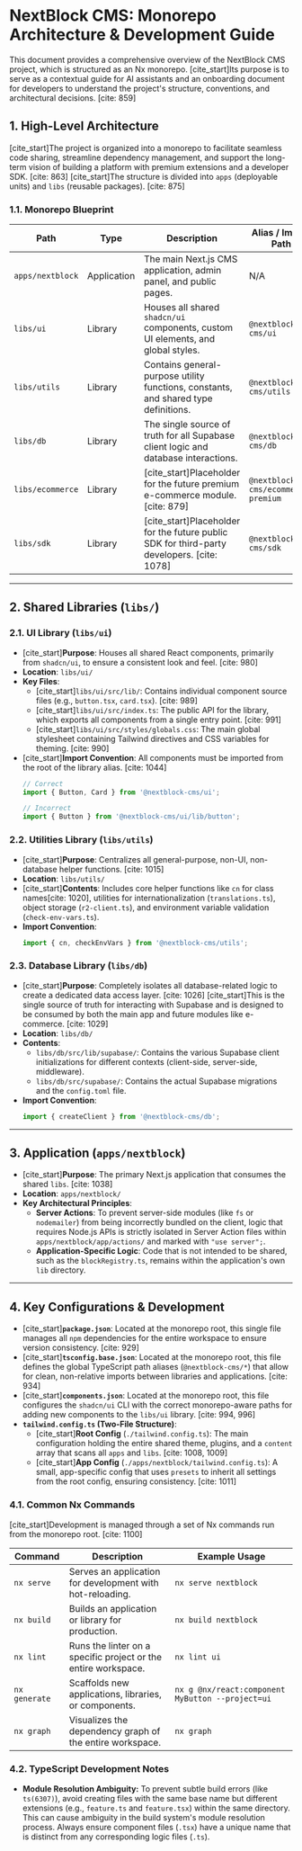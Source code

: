 # NextBlock CMS: Monorepo Architecture & Development Guide

This document provides a comprehensive overview of the NextBlock CMS project, which is structured as an Nx monorepo. [cite_start]Its purpose is to serve as a contextual guide for AI assistants and an onboarding document for developers to understand the project's structure, conventions, and architectural decisions. [cite: 859]

## 1. High-Level Architecture

[cite_start]The project is organized into a monorepo to facilitate seamless code sharing, streamline dependency management, and support the long-term vision of building a platform with premium extensions and a developer SDK. [cite: 863] [cite_start]The structure is divided into `apps` (deployable units) and `libs` (reusable packages). [cite: 875]

### 1.1. Monorepo Blueprint

| Path             | Type        | Description                                                          | Alias / Import Path           |
| ---------------- | ----------- | -------------------------------------------------------------------- | ----------------------------- |
| `apps/nextblock`   | Application | The main Next.js CMS application, admin panel, and public pages.     | N/A                           |
| `libs/ui`          | Library     | Houses all shared `shadcn/ui` components, custom UI elements, and global styles. | `@nextblock-cms/ui`      |
| `libs/utils`       | Library     | Contains general-purpose utility functions, constants, and shared type definitions. | `@nextblock-cms/utils`   |
| `libs/db`          | Library     | The single source of truth for all Supabase client logic and database interactions. | `@nextblock-cms/db`      |
| `libs/ecommerce`   | Library     | [cite_start]Placeholder for the future premium e-commerce module. [cite: 879]         | `@nextblock-cms/ecommerce-premium`|
| `libs/sdk`         | Library     | [cite_start]Placeholder for the future public SDK for third-party developers. [cite: 1078] | `@nextblock-cms/sdk`              |

---
## 2. Shared Libraries (`libs/`)

### 2.1. UI Library (`libs/ui`)

* [cite_start]**Purpose**: Houses all shared React components, primarily from `shadcn/ui`, to ensure a consistent look and feel. [cite: 980]
* **Location**: `libs/ui/`
* **Key Files**:
    * [cite_start]`libs/ui/src/lib/`: Contains individual component source files (e.g., `button.tsx`, `card.tsx`). [cite: 989]
    * [cite_start]`libs/ui/src/index.ts`: The public API for the library, which exports all components from a single entry point. [cite: 991]
    * [cite_start]`libs/ui/src/styles/globals.css`: The main global stylesheet containing Tailwind directives and CSS variables for theming. [cite: 990]
* [cite_start]**Import Convention**: All components must be imported from the root of the library alias. [cite: 1044]
    ```typescript
    // Correct
    import { Button, Card } from '@nextblock-cms/ui';

    // Incorrect
    import { Button } from '@nextblock-cms/ui/lib/button';
    ```

### 2.2. Utilities Library (`libs/utils`)

* [cite_start]**Purpose**: Centralizes all general-purpose, non-UI, non-database helper functions. [cite: 1015]
* **Location**: `libs/utils/`
* [cite_start]**Contents**: Includes core helper functions like `cn` for class names[cite: 1020], utilities for internationalization (`translations.ts`), object storage (`r2-client.ts`), and environment variable validation (`check-env-vars.ts`).
* **Import Convention**:
    ```typescript
    import { cn, checkEnvVars } from '@nextblock-cms/utils';
    ```

### 2.3. Database Library (`libs/db`)

* [cite_start]**Purpose**: Completely isolates all database-related logic to create a dedicated data access layer. [cite: 1026] [cite_start]This is the single source of truth for interacting with Supabase and is designed to be consumed by both the main app and future modules like e-commerce. [cite: 1029]
* **Location**: `libs/db/`
* **Contents**:
    * `libs/db/src/lib/supabase/`: Contains the various Supabase client initializations for different contexts (client-side, server-side, middleware).
    * `libs/db/src/supabase/`: Contains the actual Supabase migrations and the `config.toml` file.
* **Import Convention**:
    ```typescript
    import { createClient } from '@nextblock-cms/db';
    ```

---
## 3. Application (`apps/nextblock`)

* [cite_start]**Purpose**: The primary Next.js application that consumes the shared `libs`. [cite: 1038]
* **Location**: `apps/nextblock/`
* **Key Architectural Principles**:
    * **Server Actions**: To prevent server-side modules (like `fs` or `nodemailer`) from being incorrectly bundled on the client, logic that requires Node.js APIs is strictly isolated in Server Action files within `apps/nextblock/app/actions/` and marked with `"use server";`.
    * **Application-Specific Logic**: Code that is not intended to be shared, such as the `blockRegistry.ts`, remains within the application's own `lib` directory.

---
## 4. Key Configurations & Development

* [cite_start]**`package.json`**: Located at the monorepo root, this single file manages all `npm` dependencies for the entire workspace to ensure version consistency. [cite: 929]
* [cite_start]**`tsconfig.base.json`**: Located at the monorepo root, this file defines the global TypeScript path aliases (`@nextblock-cms/*`) that allow for clean, non-relative imports between libraries and applications. [cite: 934]
* [cite_start]**`components.json`**: Located at the monorepo root, this file configures the `shadcn/ui` CLI with the correct monorepo-aware paths for adding new components to the `libs/ui` library. [cite: 994, 996]
* **`tailwind.config.ts` (Two-File Structure)**:
    * [cite_start]**Root Config** (`./tailwind.config.ts`): The main configuration holding the entire shared theme, plugins, and a `content` array that scans all `apps` and `libs`. [cite: 1008, 1009]
    * [cite_start]**App Config** (`./apps/nextblock/tailwind.config.ts`): A small, app-specific config that uses `presets` to inherit all settings from the root config, ensuring consistency. [cite: 1011]

### 4.1. Common Nx Commands

[cite_start]Development is managed through a set of Nx commands run from the monorepo root. [cite: 1100]

| Command      | Description                                              | Example Usage                                      |
| ------------ | -------------------------------------------------------- | -------------------------------------------------- |
| `nx serve`     | Serves an application for development with hot-reloading.  | `nx serve nextblock`                               |
| `nx build`     | Builds an application or library for production.         | `nx build nextblock`                               |
| `nx lint`      | Runs the linter on a specific project or the entire workspace. | `nx lint ui`                                       |
| `nx generate`  | Scaffolds new applications, libraries, or components.     | `nx g @nx/react:component MyButton --project=ui` |
| `nx graph`     | Visualizes the dependency graph of the entire workspace. | `nx graph`                                         |
### 4.2. TypeScript Development Notes

*   **Module Resolution Ambiguity:** To prevent subtle build errors (like `ts(6307)`), avoid creating files with the same base name but different extensions (e.g., `feature.ts` and `feature.tsx`) within the same directory. This can cause ambiguity in the build system's module resolution process. Always ensure component files (`.tsx`) have a unique name that is distinct from any corresponding logic files (`.ts`).